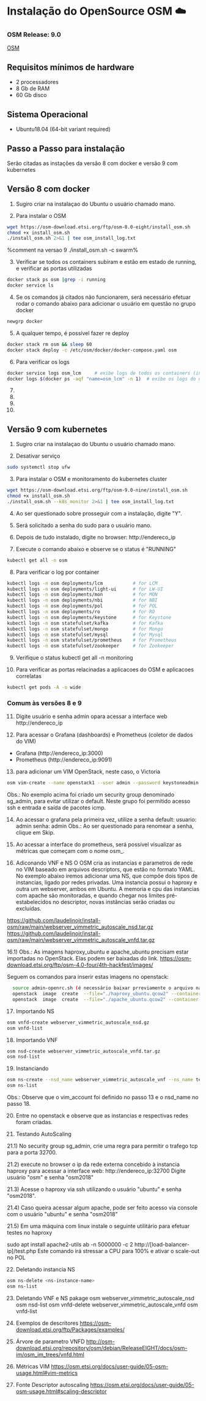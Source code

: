 # Instalação do OpenSource OSM  :cloud:

### OSM Release: 9.0
[OSM](https://osm.etsi.org/docs/user-guide/01-quickstart.html)

## Requisitos mínimos de hardware
- 2 processadores
- 8 Gb de RAM
- 60 Gb disco

## Sistema Operacional
- Ubuntu18.04 (64-bit variant required)

## Passo a Passo para instalação
Serão citadas as instações da versão 8 com docker e versão 9 com kubernetes

## Versão 8 com docker

1) Sugiro criar na instalaçao do Ubuntu o usuário chamado mano.

2) Para instalar o OSM
```bash
wget https://osm-download.etsi.org/ftp/osm-8.0-eight/install_osm.sh
chmod +x install_osm.sh
./install_osm.sh 2>&1 | tee osm_install_log.txt
```
%comment na versao 9 ./install_osm.sh -c swarm%

3) Verificar se todos os containers subiram e estão em estado de running, e verificar as portas utilizadas
```bash
docker stack ps osm |grep -i running
docker service ls
```

4) Se os comandos já citados não funcionarem, será necessário efetuar rodar o comando abaixo para adicionar o usuário em questão no grupo docker
```bash
newgrp docker
```

5) A qualquer tempo, é possível fazer re deploy
```bash
docker stack rm osm && sleep 60
docker stack deploy -c /etc/osm/docker/docker-compose.yaml osm
```

6) Para verificar os logs
```bash
docker service logs osm_lcm     # exibe logs de todos os containers (inclusive os "dead") associados ao osm_lcm.
docker logs $(docker ps -aqf "name=osm_lcm" -n 1)  # exibe os logs do último container osm_lcm
```

7)
8)
9)
10)

## Versão 9 com kubernetes

1) Sugiro criar na instalaçao do Ubuntu o usuário chamado mano.

2) Desativar serviço
```bash
sudo systemctl stop ufw
```

3) Para instalar o OSM e monitoramento do kubernetes cluster
```bash
wget https://osm-download.etsi.org/ftp/osm-9.0-nine/install_osm.sh
chmod +x install_osm.sh
./install_osm.sh --k8s_monitor 2>&1 | tee osm_install_log.txt
```

4) Ao ser questionado sobre prosseguir com a instalação, digite "Y".

5) Será solicitado a senha do sudo para o usuário mano.

6) Depois de tudo instalado, digite no browser:
http://endereco_ip

7) Execute o comando abaixo e observe se o status é "RUNNING"
```bash
kubectl get all -n osm
```

8) Para verificar o log por container
```bash
kubectl logs -n osm deployments/lcm           # for LCM
kubectl logs -n osm deployments/light-ui      # for LW-UI
kubectl logs -n osm deployments/mon           # for MON
kubectl logs -n osm deployments/nbi           # for NBI
kubectl logs -n osm deployments/pol           # for POL
kubectl logs -n osm deployments/ro            # for RO
kubectl logs -n osm deployments/keystone      # for Keystone
kubectl logs -n osm statefulset/kafka         # for Kafka
kubectl logs -n osm statefulset/mongo         # for Mongo
kubectl logs -n osm statefulset/mysql         # for Mysql
kubectl logs -n osm statefulset/prometheus    # for Prometheus
kubectl logs -n osm statefulset/zookeeper     # for Zookeeper
```

9) Verifique o status 
kubectl get all -n monitoring


10) Para verificar as portas relacinadas a aplicacoes do OSM e aplicacoes correlatas
```bash
kubectl get pods -A -o wide
```


### Comum às versões 8 e 9

11) Digite usuário e senha admin opara acessar a interface web
http://endereco_ip

12) Para acessar o Grafana (dashboards) e Prometheus (coletor de dados do VIM)
- Grafana (http://endereco_ip:3000)
- Prometheus (http://endereco_ip:9091)

13) para adicionar um VIM OpenStack, neste caso, o Victoria
```bash
osm vim-create --name openstack1 --user admin --password keystoneadmin --auth_url http://endereco_ip:5000/v3 --tenant admin --account_type openstack --config='{security_groups: sg_admin, keypair: }'
```
Obs.: No exemplo acima foi criado um security group denominado sg_admin, para evitar utilizar o default. Neste grupo foi permitido acesso ssh e entrada e saída de pacotes icmp.


14) Ao acessar o grafana pela primeira vez, utilize a senha default:
usuario: admin
senha: admin
Obs.: Ao ser questionado para renomear a senha, clique em Skip.

15) Ao acessar a interface do prometheus, será possível visualizar as métricas que começam com o nome osm_.

16) Adiconando VNF e NS
O OSM cria as instancias e parametros de rede no VIM baseado em arquivos descriptors, que estão no formato YAML.
No exemplo abaixo iremos adicionar uma NS, que compõe dois tipos de instancias, ligado por redes privadas. Uma instancia possui o haproxy e outra um webserver, ambos em Ubuntu.
A memoria e cpu das instancias com apache são monitoradas, e quando chegar nos limites pré-estabelecidos no descriptor, novas instâncias serão criadas ou excluídas.

https://github.com/laudelinojr/install-osm/raw/main/webserver_vimmetric_autoscale_nsd.tar.gz
https://github.com/laudelinojr/install-osm/raw/main/webserver_vimmetric_autoscale_vnfd.tar.gz

16.1) Obs.: As imagens haproxy_ubuntu e apache_ubuntu precisam estar importadas no OpenStack. Elas podem ser baixadas do link.
https://osm-download.etsi.org/ftp/osm-4.0-four/4th-hackfest/images/

Seguem os comandos para inserir estas imagens no openstack:
```bash
  source admin-openrc.sh (é necessário baixar prreviamente o arquivo na interface do OpenStack)
  openstack  image  create  --file="./haproxy_ubuntu.qcow2" --container-format=bare  --disk-format=qcow2  haproxy_ubuntu
  openstack  image  create  --file="./apache_ubuntu.qcow2" --container-format=bare  --disk-format=qcow2  apache_ubuntu
```
17) Importando NS
```bash
osm vnfd-create webserver_vimmetric_autoscale_nsd.gz
osm vnfd-list
```

18) Importando VNF
```bash
osm nsd-create webserver_vimmetric_autoscale_vnfd.tar.gz
osm nsd-list
```
19) Instanciando
```bash
osm ns-create --nsd_name webserver_vimmetric_autoscale_vnf --ns_name teste1 --vim_account openstack1
osm ns-list
```
Obs.: Observe que o vim_account foi definido no passo 13 e o nsd_name no passo 18.

20) Entre no openstack e observe que as instancias e respectivas redes foram criadas.

21) Testando AutoScaling

21.1) No security group sg_admin, crie uma regra para permitir o trafego tcp para a porta 32700.

21.2) execute no browser o ip da rede externa concebido à instancia haproxy para acessar a interface web:
http://endereco_ip:32700
Digite usuário "osm" e senha "osm2018"

21.3) Acesse o haproxy via ssh utilizando o usuário "ubuntu" e senha "osm2018".

21.4) Caso queira acessar algum apache, pode ser feito acesso via console com o usuário "ubuntu" e senha "osm2018"

21.5) Em uma máquina com linux instale o seguinte utilitário para efetuar testes no haproxy

sudo apt install apache2-utils
ab -n 5000000 -c 2 http://[load-balancer-ip]/test.php
Este comando irá stressar a CPU para 100% e ativar o scale-out no POL

22) Deletando instancia NS
```bash
osm ns-delete <ns-instance-name>
osm ns-list
```

23) Deletando VNF e NS pakage
osm webserver_vimmetric_autoscale_nsd
osm nsd-list
osm vnfd-delete webserver_vimmetric_autoscale_vnfd
osm vnfd-list

24) Exemplos de descritores
https://osm-download.etsi.org/ftp/Packages/examples/

25) Árvore de parametro VNFD
http://osm-download.etsi.org/repository/osm/debian/ReleaseEIGHT/docs/osm-im/osm_im_trees/vnfd.html

26) Métricas VIM
https://osm.etsi.org/docs/user-guide/05-osm-usage.html#vim-metrics

27) Fonte Descriptor autoscaling
https://osm.etsi.org/docs/user-guide/05-osm-usage.html#scaling-descriptor
